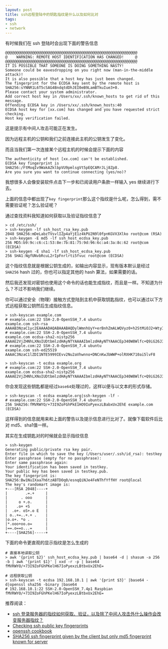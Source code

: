 ```yaml
---
layout: post
title: ssh远程登陆中的钥匙指纹是什么以及如何比对
tags:
- ssh
- network
---
```


有时候我们在 ssh 登陆时会出现下面的警告信息

```
@@@@@@@@@@@@@@@@@@@@@@@@@@@@@@@@@@@@@@@@@@@@@@@@@@@@@@@@@@@
@    WARNING: REMOTE HOST IDENTIFICATION HAS CHANGED!     @
@@@@@@@@@@@@@@@@@@@@@@@@@@@@@@@@@@@@@@@@@@@@@@@@@@@@@@@@@@@
IT IS POSSIBLE THAT SOMEONE IS DOING SOMETHING NASTY!
Someone could be eavesdropping on you right now (man-in-the-middle attack)!
It is also possible that a host key has just been changed.
The fingerprint for the ECDSA key sent by the remote host is
SHA256:sYNNR1L6T5cSAG4BndqtdDhJEI0eB9LamBTkuIue3+0.
Please contact your system administrator.
Add correct host key in /Users/xx/.ssh/known_hosts to get rid of this message.
Offending ECDSA key in /Users/xx/.ssh/known_hosts:40
ECDSA host key for [xx.com] has changed and you have requested strict checking.
Host key verification failed.
```

这是提示有中间人攻击可能正在发生。

因为远程主机的公钥和我们之前连接此主机的公钥发生了变化。

而且当我们第一次连接某个远程主机的时候会提示下面的内容

```
The authenticity of host [xx.com] can't be established.
ECDSA key fingerprint is SHA256:/FtMoqIv9WakAZklbpVU9pmlsgVt5pEQCAMrJLj8Zp8.
Are you sure you want to continue connecting (yes/no)?
```

我想很多人会像安装软件点击下一步和已阅读用户条款一样输入 yes 继续进行下去。

上面的信息中都出现了`key fingerprint`那么这个指纹是什么呢，怎么得到，需不需要验证呢？怎么验证呢？

通过查找资料我知道如何获取以及验证指纹信息了

```shell
> cd /etc/ssh/
> ssh-keygen -lf ssh_host_rsa_key.pub
2048 SHA256:mDeLabzTVsvlIZp4aYjE1z4kPU2N9l0fpnKGVX3Xlko root@com (RSA)
> ssh-keygen -E md5 -lf ssh_host_ecdsa_key.pub
256 MD5:b9:9c:c6:c1:53:8e:7b:81:75:9d:96:6c:a4:3a:8c:62 root@com (ECDSA)
> ssh-keygen -E sha1 -lf ssh_host_ecdsa_key.pub
256 SHA1:NgfUNvbRcuL2rIpFnrlrti5fvuc root@com (ECDSA)
```

这个指纹信息就是根据公钥生成的，如输出内容显示，现有版本默认是经过 `SHA256` hash 过的，你也可以指定其他的 hash 算法，如果需要的话。

然后我还发现对密钥也使用这个命令的话也能生成指纹，而且是一样。不知道为什么？不过不影响我们继续。

你可以通过安全（物理）接触方式登陆到主机中获取钥匙指纹，也可以通过以下方式远程获取公钥然后生成指纹信息。

```shell
> ssh-keyscan example.com
# example.com:22 SSH-2.0-OpenSSH_7.4 ubuntu
example.com ssh-rsa AAAAB3NzaC1yc2EAAAADAQABAAABAQDylWmnhUyY+erBnhZmALWQVyz0+h2StMiOJ2+WtyIxrz2H6ZaTEPDSmjIZv76Bp7bMaYDnW6gMoVrZo0ioBXPBKa51lou5pjMJgFC6pCUU/3IDBtddbJIQqWw9vM/1xM7t9IkYLOVvbHgAw+/zzZD2CASAyr6a59uNx2Y5nCLSKPVb6azSWSTPnPuexnGznKDkS3DX/l54mpPpTzQJuAw1vbYd6asULMtWqnzheY+NJ/9RZJMRIpEVkXAfCglBQVKNPAeHda1B9UfNoRo+BqjLX6ODxMsdff+47edL09DSBdavu0Ik3bMnlND0ZizfbDxgBAFXHwx3pyrBn1HEM2k5
# example.com:22 SSH-2.0-OpenSSH_7.4 ubuntu
example.com ecdsa-sha2-nistp256 AAAAE2VjZHNhLXNoIUDtbmlzdHAyNTYAAAAIbmlzdHAyNTYAAACEp340W8Wlfc+Q9iG26J3POdnhrBLPWOOWcwZLW21FCwKVjCzTpLRd82dk4awzk/qB92otJ0ha75CXoX6CDrWoSSs=
# example.com:22 SSH-2.0-OpenSSH_7.4 ubuntu
example.com ssh-ed25519 AAAAC3NzaC1lZDI1NTE5999IEvv2Nu2aVhwnno+DNCnKwJbWWP+olRXHK710ai5lvF8

> ssh-keyscan -t ecdsa example.org
# example.com:22 SSH-2.0-OpenSSH_7.4 ubuntu
example.com ecdsa-sha2-nistp256 AAAAE2VjZHNhLXNoIUDtbmlzdHAyNTYAAAAIbmlzdHAyNTYAAACEp340W8Wlfc+Q9iG26J3POdnhrBLPWOOWcwZLW21FCwKVjCzTpLRd82dk4awzk/qB92otJ0ha75CXoX6CDrWoSSs=
```

你会发现这些钥匙都是经过`base64`处理过的，这样以便与以文本的形式存储。

```shell
> ssh-keyscan -t ecdsa example.org|ssh-keygen -lf -
# example.com:22 SSH-2.0-OpenSSH_7.4 ubuntu
256 SHA256:fMVRWYO/+73I9ZoFGhPkE1HO9IoPyexzLBabxUx2EhE example.com (ECDSA)
```

这样得到的信息就用来和上面的警告以及提示信息进行比对了。就像下载软件后比对 md5、sha1值一样。

其实在生成钥匙对的时候就会显示指纹信息

```shell
> ssh-keygen
Generating public/private rsa key pair.
Enter file in which to save the key (/Users/user/.ssh/id_rsa): testkey
Enter passphrase (empty for no passphrase):
Enter same passphrase again:
Your identification has been saved in testkey.
Your public key has been saved in testkey.pub.
The key fingerprint is:
SHA256:Bw1NuIXaa7h6tzABTDOq0/esnqQiNJe4FeNThfYffHY root@local
The key's randomart image is:
+---[RSA 2048]----+
|        .=.+     |
|      . ooo      |
|     o +.o.      |
|    .o+ +S       |
|  .o+. oS+.o E   |
| o..+=..+.+ .    |
|o.o+. *o .       |
|*.ooo+oo.o=      |
|==.o==o...=      |
+----[SHA256]-----+
```

下面的命令更直观的显示指纹是怎么生成的

```shell
# 直接本地读取公钥
> awk '{print $2}' ssh_host_ecdsa_key.pub | base64 -d | shasum -a 256 -b | awk '{print $1}' | xxd -r -p | base64
fMVRWYO/+73I9ZoFGhPKelH67IoPyexzLBtbxUx2EhE=

# 远程获取公钥
> ssh-keyscan -t ecdsa 192.168.10.1 | awk '{print $3}' |base64 -d|openssl sha256 -binary |base64
# 192.168.10.1:22 SSH-2.0-OpenSSH_7.4p1 Raspbian
fMVRWYO/+73I9ZoFGhPKelH67IoPyexzLBtbxUx2EhE=

```



推荐阅读：

-  [ssh 登录服务器的指纹如何获取、验证，以及除了中间人攻击外什么操作会改变服务器指纹？](https://segmentfault.com/q/1010000009057659)
- [Checking ssh public key fingerprints](https://www.phcomp.co.uk/Tutorials/Unix-And-Linux/ssh-check-server-fingerprint.html)
- [openssh cookbook](https://en.wikibooks.org/wiki/OpenSSH/Cookbook/Public_Key_Authentication#Downloading_keys)
- [SHA256 ssh fingerprint given by the client but only md5 fingerprint known for server](https://superuser.com/questions/929566/sha256-ssh-fingerprint-given-by-the-client-but-only-md5-fingerprint-known-for-se/929567#929567)

 

